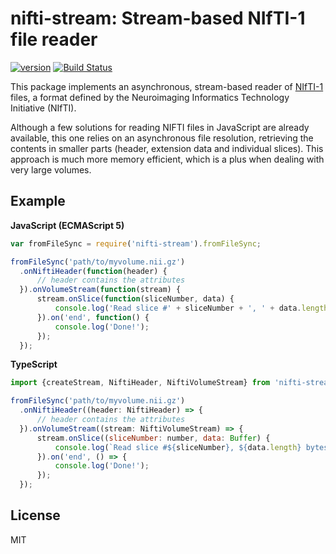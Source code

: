 # nifti-stream: Stream-based NIfTI-1 file reader

[![version](https://img.shields.io/npm/v/nifti-stream.svg)](https://www.npmjs.org/package/nifti-stream) [![Build Status](https://travis-ci.org/Enet4/nifti-stream.svg?branch=master)](https://travis-ci.org/Enet4/nifti-stream)

This package implements an asynchronous, stream-based reader of [NIfTI-1](http://nifti.nimh.nih.gov/nifti-1) files,
a format defined by the Neuroimaging Informatics Technology Initiative (NIfTI).

Although a few solutions for reading NIFTI files in JavaScript are already available,
this one relies on an asynchronous file resolution, retrieving the contents in
smaller parts (header, extension data and individual slices). This approach is much
more memory efficient, which is a plus when dealing with very large volumes.

## Example

**JavaScript (ECMAScript 5)**

```javascript
var fromFileSync = require('nifti-stream').fromFileSync;

fromFileSync('path/to/myvolume.nii.gz')
  .onNiftiHeader(function(header) {
      // header contains the attributes
  }).onVolumeStream(function(stream) {
      stream.onSlice(function(sliceNumber, data) {
          console.log('Read slice #' + sliceNumber + ', ' + data.length + ' bytes');
      }).on('end', function() {
          console.log('Done!');
      });
  });
```

**TypeScript**

```javascript
import {createStream, NiftiHeader, NiftiVolumeStream} from 'nifti-stream';

fromFileSync('path/to/myvolume.nii.gz')
  .onNiftiHeader((header: NiftiHeader) => {
      // header contains the attributes
  }).onVolumeStream((stream: NiftiVolumeStream) => {
      stream.onSlice((sliceNumber: number, data: Buffer) {
          console.log(`Read slice #${sliceNumber}, ${data.length} bytes`);
      }).on('end', () => {
          console.log('Done!');
      });
  });
```

## License

MIT
